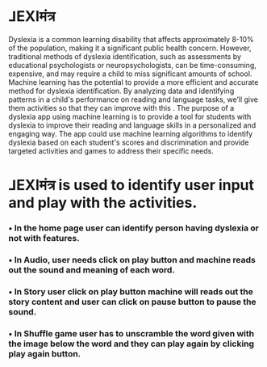 # ⅃EXIमंत्र
Dyslexia is a common learning disability that affects approximately 8-10% of the population, making it a significant public health concern. However, traditional methods of dyslexia identification, such as assessments by educational psychologists or neuropsychologists, can be time-consuming, expensive, and may require a child to miss significant amounts of school. Machine learning has the potential to provide a more efficient and accurate method for dyslexia identification. By analyzing data and identifying patterns in a child's performance on reading and language tasks, we’ll give them activities so that they can improve with this .
The purpose of a dyslexia app using machine learning is to provide a tool for students with dyslexia to improve their reading and language skills in a personalized and engaging way. The app could use machine learning algorithms to identify dyslexia based on each student's scores and discrimination and provide targeted activities and games to address their specific needs.

# ⅃EXIमंत्र is used to identify user input and play with the activities.
### • In the home page user can identify person having dyslexia or not with features.
### • In Audio, user needs click on play button and machine reads out the sound and meaning of each word.
### • In Story user click on play button machine will reads out the story content and user can click on pause button to pause the sound.
### • In Shuffle game user has to unscramble the word given with the image below the word and they can play again by clicking play again button.

